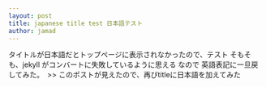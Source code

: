 ```yaml
---
layout: post
title: japanese title test 日本語テスト
author: jamad
---
```


<link rel="stylesheet" type="text/css" href="/assets/css/theme.css">

タイトルが日本語だとトップページに表示されなかったので、テスト
そもそも、jekyll がコンバートに失敗しているように思える  なので 英語表記に一旦戻してみた。　>> このポストが見えたので、再びtitleに日本語を加えてみた

